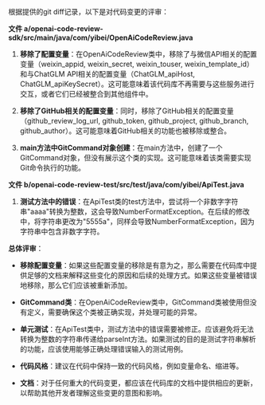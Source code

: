 根据提供的git diff记录，以下是对代码变更的评审：

**文件 a/openai-code-review-sdk/src/main/java/com/yibei/OpenAiCodeReview.java**

1. **移除了配置变量**：在OpenAiCodeReview类中，移除了与微信API相关的配置变量（weixin_appid, weixin_secret, weixin_touser, weixin_template_id）和与ChatGLM API相关的配置变量（ChatGLM_apiHost, ChatGLM_apiKeySecret）。这可能意味着该代码库不再需要与这些服务进行交互，或者它们已经被整合到其他组件中。

2. **移除了GitHub相关的配置变量**：同时，移除了GitHub相关的配置变量（github_review_log_url, github_token, github_project, github_branch, github_author）。这可能意味着GitHub相关的功能也被移除或整合。

3. **main方法中GitCommand对象创建**：在main方法中，创建了一个GitCommand对象，但没有展示这个类的实现。这可能意味着该类需要实现Git命令执行的功能。

**文件 b/openai-code-review-test/src/test/java/com/yibei/ApiTest.java**

1. **测试方法中的错误**：在ApiTest类的test方法中，尝试将一个非数字字符串"aaaa"转换为整数，这会导致NumberFormatException。在后续的修改中，将字符串更改为"5555a"，同样会导致NumberFormatException，因为字符串中包含非数字字符。

**总体评审**：

- **移除配置变量**：如果这些配置变量的移除是有意为之，那么需要在代码库中提供足够的文档来解释这些变化的原因和后续的处理方式。如果这些变量被错误地移除，那么它们应该被重新添加。
  
- **GitCommand类**：在OpenAiCodeReview类中，GitCommand类被使用但没有定义，需要确保这个类被正确实现，并处理可能的异常。

- **单元测试**：在ApiTest类中，测试方法中的错误需要被修正。应该避免将无法转换为整数的字符串传递给parseInt方法。如果测试的目的是测试字符串解析的功能，应该使用能够正确处理错误输入的测试用例。

- **代码风格**：建议在代码中保持一致的代码风格，例如变量命名、缩进等。

- **文档**：对于任何重大的代码变更，都应该在代码库的文档中提供相应的更新，以帮助其他开发者理解这些变更的意图和影响。